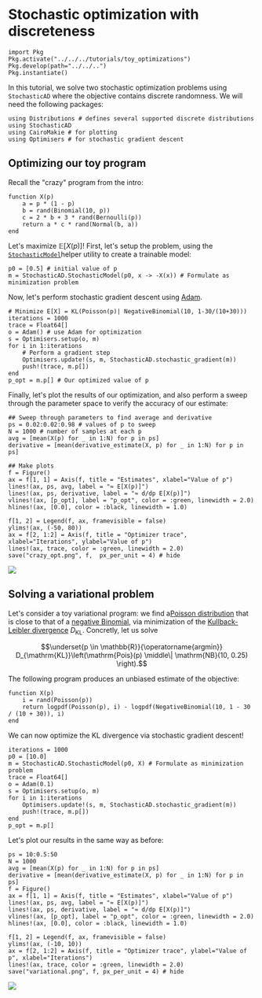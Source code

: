 # Stochastic optimization with discreteness

```@setup random_walk
import Pkg
Pkg.activate("../../../tutorials/toy_optimizations")
Pkg.develop(path="../../..")
Pkg.instantiate()
```

In this tutorial, we solve two stochastic optimization problems using `StochasticAD` where the objective contains discrete randomness. We will need the following packages:
```@example optimizations
using Distributions # defines several supported discrete distributions 
using StochasticAD
using CairoMakie # for plotting
using Optimisers # for stochastic gradient descent
```

## Optimizing our toy program

Recall the "crazy" program from the intro:
```@example optimizations
function X(p)
    a = p * (1 - p)
    b = rand(Binomial(10, p))
    c = 2 * b + 3 * rand(Bernoulli(p))
    return a * c * rand(Normal(b, a))
end
```

Let's maximize $\mathbb{E}[X(p)]$! First, let's setup the problem, using the [`StochasticModel`](@ref)helper utility to create a trainable model:
```@example optimizations
p0 = [0.5] # initial value of p
m = StochasticAD.StochasticModel(p0, x -> -X(x)) # Formulate as minimization problem
```
Now, let's perform stochastic gradient descent using [Adam](https://arxiv.org/abs/1412.6980).
```@example optimizations
# Minimize E[X] = KL(Poisson(p)| NegativeBinomial(10, 1-30/(10+30)))
iterations = 1000
trace = Float64[]
o = Adam() # use Adam for optimization
s = Optimisers.setup(o, m)
for i in 1:iterations
    # Perform a gradient step
    Optimisers.update!(s, m, StochasticAD.stochastic_gradient(m))
    push!(trace, m.p[])
end
p_opt = m.p[] # Our optimized value of p
```
Finally, let's plot the results of our optimization, and also perform a sweep through the parameter space to verify the accuracy of our estimate:
```@example optimizations
## Sweep through parameters to find average and derivative
ps = 0.02:0.02:0.98 # values of p to sweep
N = 1000 # number of samples at each p
avg = [mean(X(p) for _ in 1:N) for p in ps]
derivative = [mean(derivative_estimate(X, p) for _ in 1:N) for p in ps]

## Make plots
f = Figure()
ax = f[1, 1] = Axis(f, title = "Estimates", xlabel="Value of p")
lines!(ax, ps, avg, label = "≈ E[X(p)]")
lines!(ax, ps, derivative, label = "≈ d/dp E[X(p)]")
vlines!(ax, [p_opt], label = "p_opt", color = :green, linewidth = 2.0)
hlines!(ax, [0.0], color = :black, linewidth = 1.0)

f[1, 2] = Legend(f, ax, framevisible = false)
ylims!(ax, (-50, 80))
ax = f[2, 1:2] = Axis(f, title = "Optimizer trace", xlabel="Iterations", ylabel="Value of p")
lines!(ax, trace, color = :green, linewidth = 2.0)
save("crazy_opt.png", f,  px_per_unit = 4) # hide
```
![](crazy_opt.png)

## Solving a variational problem

Let's consider a toy variational program: we find a[Poisson distribution](https://en.wikipedia.org/wiki/Poisson_distribution) that is close to that of a [negative Binomial](https://en.wikipedia.org/wiki/Negative_binomial_distribution), via minimization of the [Kullback-Leibler divergence](https://en.wikipedia.org/wiki/Kullback%E2%80%93Leibler_divergence) $D_{\mathrm{KL}}$. Concretly, let us solve
```math
\underset{p \in \mathbb{R}}{\operatorname{argmin}} D_{\mathrm{KL}}\left(\mathrm{Pois}(p) \middle\| \mathrm{NB}(10, 0.25) \right).
```
The following program produces an unbiased estimate of the objective:
```@example optimizations
function X(p)
    i = rand(Poisson(p))
    return logpdf(Poisson(p), i) - logpdf(NegativeBinomial(10, 1 - 30 / (10 + 30)), i)
end
```
We can now optimize the KL divergence via stochastic gradient descent!
```@example optimizations
iterations = 1000
p0 = [10.0]
m = StochasticAD.StochasticModel(p0, X) # Formulate as minimization problem
trace = Float64[]
o = Adam(0.1)
s = Optimisers.setup(o, m)
for i in 1:iterations
    Optimisers.update!(s, m, StochasticAD.stochastic_gradient(m))
    push!(trace, m.p[])
end
p_opt = m.p[]
```
Let's plot our results in the same way as before:
```@example optimizations
ps = 10:0.5:50
N = 1000
avg = [mean(X(p) for _ in 1:N) for p in ps]
derivative = [mean(derivative_estimate(X, p) for _ in 1:N) for p in ps]
f = Figure()
ax = f[1, 1] = Axis(f, title = "Estimates", xlabel="Value of p")
lines!(ax, ps, avg, label = "≈ E[X(p)]")
lines!(ax, ps, derivative, label = "≈ d/dp E[X(p)]")
vlines!(ax, [p_opt], label = "p_opt", color = :green, linewidth = 2.0)
hlines!(ax, [0.0], color = :black, linewidth = 1.0)

f[1, 2] = Legend(f, ax, framevisible = false)
ylims!(ax, (-10, 10))
ax = f[2, 1:2] = Axis(f, title = "Optimizer trace", ylabel="Value of p", xlabel="Iterations")
lines!(ax, trace, color = :green, linewidth = 2.0)
save("variational.png", f, px_per_unit = 4) # hide
```
![](variational.png)
